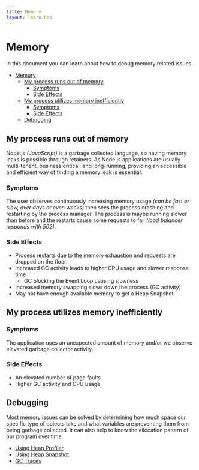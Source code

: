```yaml
---
title: Memory
layout: learn.hbs
---
```


# Memory

In this document you can learn about how to debug memory related issues.

- [Memory](#memory)
  - [My process runs out of memory](#my-process-runs-out-of-memory)
    - [Symptoms](#symptoms)
    - [Side Effects](#side-effects)
  - [My process utilizes memory inefficiently](#my-process-utilizes-memory-inefficiently)
    - [Symptoms](#symptoms-1)
    - [Side Effects](#side-effects-1)
  - [Debugging](#debugging)

## My process runs out of memory

Node.js _(JavaScript)_ is a garbage collected language, so having memory
leaks is possible through retainers. As Node.js applications are usually
multi-tenant, business critical, and long-running, providing an accessible and
efficient way of finding a memory leak is essential.

### Symptoms

The user observes continuously increasing memory usage _(can be fast or slow,
over days or even weeks)_ then sees the process crashing and restarting by the
process manager. The process is maybe running slower than before and the
restarts cause some requests to fail _(load balancer responds with 502)_.

### Side Effects

- Process restarts due to the memory exhaustion and requests are dropped
  on the floor
- Increased GC activity leads to higher CPU usage and slower response time
  - GC blocking the Event Loop causing slowness
- Increased memory swapping slows down the process (GC activity)
- May not have enough available memory to get a Heap Snapshot

## My process utilizes memory inefficiently

### Symptoms

The application uses an unexpected amount of memory and/or we observe elevated
garbage collector activity.

### Side Effects

- An elevated number of page faults
- Higher GC activity and CPU usage

## Debugging

Most memory issues can be solved by determining how much space our specific
type of objects take and what variables are preventing them from being garbage
collected. It can also help to know the allocation pattern of our program over
time.

- [Using Heap Profiler](/learn/diagnostics/memory/using-heap-profiler/)
- [Using Heap Snapshot](/learn/diagnostics/memory/using-heap-snapshot/)
- [GC Traces](/learn/diagnostics/memory/using-gc-traces)
